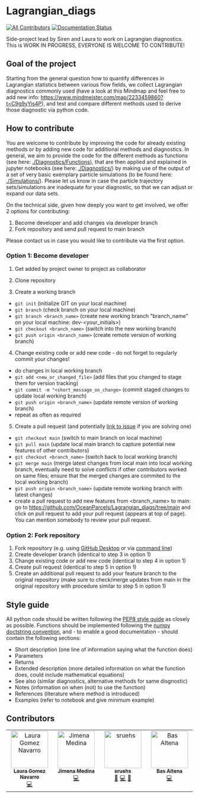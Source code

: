 # Lagrangian_diags
[![All Contributors](https://img.shields.io/badge/all_contributors-4-orange.svg?style=flat-square)](#contributors-)
[![Documentation Status](https://readthedocs.org/projects/lagrangian-diags/badge/?version=latest)](https://lagrangian-diags.readthedocs.io/en/latest/?badge=latest)

Side-project lead by Siren and Laura to work on Lagrangian diagnostics.
This is WORK IN PROGRESS, EVERYONE IS WELCOME TO CONTRIBUTE! 

## Goal of the project
Starting from the general question how to quantify differences in Lagrangian statistics between 
various flow fields, we collect Lagrangian diagnostics commonly used (have a look at this Mindmap and feel free to add 
new info: https://www.mindmeister.com/map/2233459860?t=C9g9yYis4P), and test and compare different methods used to derive 
those diagnostic via python code.

## How to contribute
You are welcome to contribute by improving the code for already existing methods or by adding new code for additional methods and diagnostics. In general, we aim to provide the code for the different methods as functions (see here: [./Diagnostics/Functions](https://github.com/OceanParcels/Lagrangian_diags/tree/main/Diagnostics/Functions)), that are then applied and explained in jupyter notebooks (see here: [./Diagnostics/](https://github.com/OceanParcels/Lagrangian_diags/tree/main/Diagnostics/)) by making use of the output of a set of very basic exemplary particle simulations (to be found here: [./Simulations/](https://github.com/OceanParcels/Lagrangian_diags/tree/main/Simulations)). Please let us know in case the particle trajectory sets/simulations are inadequate for your diagnostic, so that we can adjust or expand our data sets. 

On the technical side, given how deeply you want to get involved, we offer 2 options for contributing:
1. Become developer and add changes via developer branch
2. Fork repository and send pull request to main branch

Please contact us in case you would like to contribute via the first option.

### Option 1: Become developer

1. Get added by project owner to project as collaborator
   
2. Clone repository
   
3. Create a working branch
-  ```git init``` (initialize GIT on your local machine)
-  ```git branch``` (check branch on your local machine)
-  ```git branch <branch_name>``` (create new working branch "branch_name" on your local machine: dev-<your_initials>)
-  ```git checkout <branch_name>``` (switch into the new working branch)
-  ```git push origin <branch_name>``` (create remote version of working branch)

4. Change existing code or add new code - do not forget to regularly commit your changes!
- do changes in local working branch
- ```git add <new_or_changed_file>``` (add files that you changed to stage them for version tracking)
- ```git commit -m "<short_message_on_change>``` (commit staged changes to update local working branch)
- ```git push origin <branch_name>``` (update remote version of working branch)
- repeat as often as required
  
5. Create a pull request (and potentially [link to issue](https://docs.github.com/en/issues/tracking-your-work-with-issues/linking-a-pull-request-to-an-issue) if you are solving one)
- ```git checkout main``` (switch to main branch on local machine)
- ```git pull main``` (update local main branch to capture potential new features of other contributors)
- ```git checkout <branch_name>``` (switch back to local working branch)
- ```git merge main``` (merge latest changes from local main into local working branch, eventually need to solve conflicts if other contributors worked on same files; ensure that the merged changes are commited to the local working branch)
- ```git push origin <branch_name>``` (update remote working branch with latest changes)
- create a pull request to add new features from <branch_name> to main: go to https://github.com/OceanParcels/Lagrangian_diags/tree/main and click on pull request to add your pull request (appears at top of page).  You can mention somebody to review your pull request.
  
### Option 2: Fork repository
1. Fork repository (e.g. using [GitHub Desktop](https://docs.github.com/en/desktop/contributing-and-collaborating-using-github-desktop/adding-and-cloning-repositories/cloning-and-forking-repositories-from-github-desktop) or via [command line](https://docs.github.com/en/get-started/quickstart/fork-a-repo#fork-an-example-repository))
2. Create developer branch (identical to step 3 in option 1)
3. Change existing code or add new code (identical to step 4 in option 1)
4. Create pull request (identical to step 5 in option 1)
5. Create an additional pull request to add your feature branch to the original repository (make sure to check/merge updates from main in the original repository with procedure similar to step 5 in option 1)


## Style guide
All python code should be written following the [PEP8 style guide](https://peps.python.org/pep-0008/) as closely as possible. Functions should be implemented following the [numpy doctstring convention](https://numpydoc.readthedocs.io/en/latest/format.html), and - to enable a good documentation - should contain the following sections:
- Short description (one line of information saying what the function does)
- Parameters
- Returns
- Extended description (more detailed information on what the function does, could include mathematical equations)
- See also (similar diagnostics, alternative methods for same disgnostic)
- Notes (information on when (not) to use the function) 
- References (literature where method is introduced)
- Examples (refer to notebook and give minimum example) 


## Contributors

<!-- ALL-CONTRIBUTORS-LIST:START - Do not remove or modify this section -->
<!-- prettier-ignore-start -->
<!-- markdownlint-disable -->
<table>
  <tbody>
    <tr>
      <td align="center" valign="top" width="14.28%"><a href="https://github.com/LauraGomezNavarro"><img src="https://avatars.githubusercontent.com/u/20359692?v=4?s=100" width="100px;" alt="Laura Gomez Navarro"/><br /><sub><b>Laura Gomez Navarro</b></sub></a><br /><a href="https://github.com/OceanParcels/Lagrangian_diags/commits?author=LauraGomezNavarro" title="Code">💻</a></td>
      <td align="center" valign="top" width="14.28%"><a href="https://github.com/jimena-medinarubio"><img src="https://avatars.githubusercontent.com/u/101462540?v=4?s=100" width="100px;" alt="Jimena Medina"/><br /><sub><b>Jimena Medina</b></sub></a><br /><a href="https://github.com/OceanParcels/Lagrangian_diags/commits?author=jimena-medinarubio" title="Code">💻</a></td>
      <td align="center" valign="top" width="14.28%"><a href="https://github.com/sruehs"><img src="https://avatars.githubusercontent.com/u/33282992?v=4?s=100" width="100px;" alt="sruehs"/><br /><sub><b>sruehs</b></sub></a><br /><a href="#ideas-sruehs" title="Ideas, Planning, & Feedback">🤔</a> <a href="https://github.com/OceanParcels/Lagrangian_diags/commits?author=sruehs" title="Code">💻</a> <a href="#projectManagement-sruehs" title="Project Management">📆</a></td>
      <td align="center" valign="top" width="14.28%"><a href="https://www.uu.nl/staff/BAltena"><img src="https://avatars.githubusercontent.com/u/64000582?v=4?s=100" width="100px;" alt="Bas Altena"/><br /><sub><b>Bas Altena</b></sub></a><br /><a href="https://github.com/OceanParcels/Lagrangian_diags/commits?author=dicaearchus" title="Code">💻</a></td>
    </tr>
  </tbody>
</table>

<!-- markdownlint-restore -->
<!-- prettier-ignore-end -->

<!-- ALL-CONTRIBUTORS-LIST:END -->
<!-- prettier-ignore-start -->
<!-- markdownlint-disable -->

<!-- markdownlint-restore -->
<!-- prettier-ignore-end -->

<!-- ALL-CONTRIBUTORS-LIST:END -->
